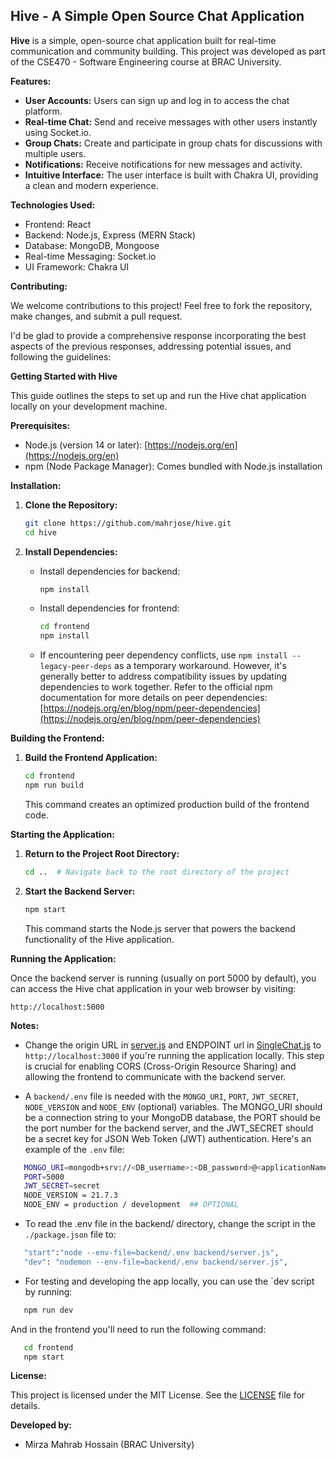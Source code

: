 ## Hive - A Simple Open Source Chat Application

**Hive** is a simple, open-source chat application built for real-time communication and community building. This project was developed as part of the CSE470 - Software Engineering course at BRAC University.

**Features:**

* **User Accounts:** Users can sign up and log in to access the chat platform.
* **Real-time Chat:** Send and receive messages with other users instantly using Socket.io.
* **Group Chats:** Create and participate in group chats for discussions with multiple users.
* **Notifications:** Receive notifications for new messages and activity.
* **Intuitive Interface:** The user interface is built with Chakra UI, providing a clean and modern experience.

**Technologies Used:**

* Frontend: React
* Backend: Node.js, Express (MERN Stack)
* Database: MongoDB, Mongoose
* Real-time Messaging: Socket.io
* UI Framework: Chakra UI

**Contributing:**

We welcome contributions to this project! Feel free to fork the repository, make changes, and submit a pull request.

I'd be glad to provide a comprehensive response incorporating the best aspects of the previous responses, addressing potential issues, and following the guidelines:

**Getting Started with Hive**

This guide outlines the steps to set up and run the Hive chat application locally on your development machine.

**Prerequisites:**

- Node.js (version 14 or later): [https://nodejs.org/en](https://nodejs.org/en)
- npm (Node Package Manager): Comes bundled with Node.js installation

**Installation:**

1. **Clone the Repository:**

   ```bash
   git clone https://github.com/mahrjose/hive.git
   cd hive
   ```

2. **Install Dependencies:**

   - Install dependencies for backend:

     ```bash
     npm install
     ```
   - Install dependencies for frontend:

     ```bash
     cd frontend
     npm install
     ```

   - If encountering peer dependency conflicts, use `npm install --legacy-peer-deps` as a temporary workaround. However, it's generally better to address compatibility issues by updating dependencies to work together. Refer to the official npm documentation for more details on peer dependencies: [https://nodejs.org/en/blog/npm/peer-dependencies](https://nodejs.org/en/blog/npm/peer-dependencies)

**Building the Frontend:**

1. **Build the Frontend Application:**

   ```bash
   cd frontend
   npm run build
   ```

   This command creates an optimized production build of the frontend code.

**Starting the Application:**

1. **Return to the Project Root Directory:**

   ```bash
   cd ..  # Navigate back to the root directory of the project
   ```

2. **Start the Backend Server:**

   ```bash
   npm start
   ```

   This command starts the Node.js server that powers the backend functionality of the Hive application.

**Running the Application:**

Once the backend server is running (usually on port 5000 by default), you can access the Hive chat application in your web browser by visiting:

```
http://localhost:5000
```

**Notes:**

- Change the origin URL in [server.js](./backend/server.js) and ENDPOINT url in [SingleChat.js](./frontend/src/components/SingleChat.js) to `http://localhost:3000` if you're running the application locally. This step is crucial for enabling CORS (Cross-Origin Resource Sharing) and allowing the frontend to communicate with the backend server.

- A `backend/.env` file is needed with the `MONGO_URI`, `PORT`, `JWT_SECRET`, `NODE_VERSION` and `NODE_ENV` (optional) variables. The MONGO_URI should be a connection string to your MongoDB database, the PORT should be the port number for the backend server, and the JWT_SECRET should be a secret key for JSON Web Token (JWT) authentication. Here's an example of the `.env` file:
```bash
   MONGO_URI=mongodb+srv://<DB_username>:<DB_password>@<applicationName>.wt9mah7.mongodb.net/?retryWrites=true&w=majority&appName=<applicationName>
   PORT=5000
   JWT_SECRET=secret
   NODE_VERSION = 21.7.3
   NODE_ENV = production / development  ## OPTIONAL
```
- To read the .env file in the backend/ directory, change the script in the `./package.json` file to:
```bash
   "start":"node --env-file=backend/.env backend/server.js",
   "dev": "nodemon --env-file=backend/.env backend/server.js",
```
- For testing and developing the app locally, you can use the `dev script by running:
```bash
   npm run dev
```
And in the frontend you'll need to run the following command:
```bash
   cd frontend
   npm start
```

**License:**

This project is licensed under the MIT License. See the [LICENSE](./LICENSE) file for details.

**Developed by:**

* Mirza Mahrab Hossain (BRAC University)
